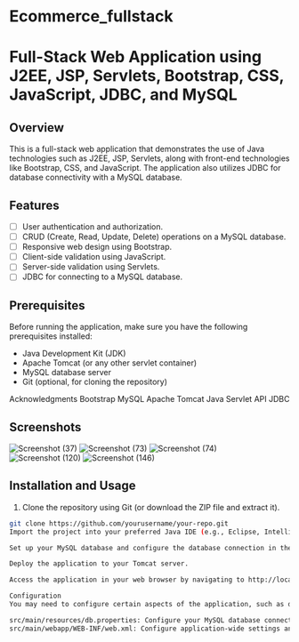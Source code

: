 # Ecommerce_fullstack
# Full-Stack Web Application using J2EE, JSP, Servlets, Bootstrap, CSS, JavaScript, JDBC, and MySQL

## Overview
This is a full-stack web application that demonstrates the use of Java technologies such as J2EE, JSP, Servlets, along with front-end technologies like Bootstrap, CSS, and JavaScript. The application also utilizes JDBC for database connectivity with a MySQL database.

## Features
- [ ] User authentication and authorization.
- [ ] CRUD (Create, Read, Update, Delete) operations on a MySQL database.
- [ ] Responsive web design using Bootstrap.
- [ ] Client-side validation using JavaScript.
- [ ] Server-side validation using Servlets.
- [ ] JDBC for connecting to a MySQL database.

## Prerequisites
Before running the application, make sure you have the following prerequisites installed:

- Java Development Kit (JDK)
- Apache Tomcat (or any other servlet container)
- MySQL database server
- Git (optional, for cloning the repository)

Acknowledgments
Bootstrap
MySQL
Apache Tomcat
Java Servlet API
JDBC
## Screenshots
![Screenshot (37)](https://github.com/samareshm61/Ecommerce_fullstack/assets/100060477/2d35eb48-1caf-4af7-bbdd-72d3c7136ad5)
![Screenshot (73)](https://github.com/samareshm61/Ecommerce_fullstack/assets/100060477/3718eb71-5e93-4631-8df6-9d2c2a003a88)
![Screenshot (74)](https://github.com/samareshm61/Ecommerce_fullstack/assets/100060477/7230b025-b7ce-493a-8e62-381ac4299b91)
![Screenshot (120)](https://github.com/samareshm61/Ecommerce_fullstack/assets/100060477/e43c09f7-082d-45e7-b51b-d6c43b2cce35)
![Screenshot (146)](https://github.com/samareshm61/Ecommerce_fullstack/assets/100060477/8b1ea54d-04c9-4798-bde6-10602c01c39f)

## Installation and Usage
1. Clone the repository using Git (or download the ZIP file and extract it).
```bash
git clone https://github.com/yourusername/your-repo.git
Import the project into your preferred Java IDE (e.g., Eclipse, IntelliJ IDEA).

Set up your MySQL database and configure the database connection in the src/main/resources/db.properties file.

Deploy the application to your Tomcat server.

Access the application in your web browser by navigating to http://localhost:8080/your-app-name.

Configuration
You may need to configure certain aspects of the application, such as database connection details or application settings. Check the following files for configuration:

src/main/resources/db.properties: Configure your MySQL database connection details here.
src/main/webapp/WEB-INF/web.xml: Configure application-wide settings and Servlet mappings.![Screenshot (37)](https://github.com/samareshm61/Ecommerce_fullstack/assets/100060477/e582d589-faa3-44d3-a1c6-b71384160e16)

